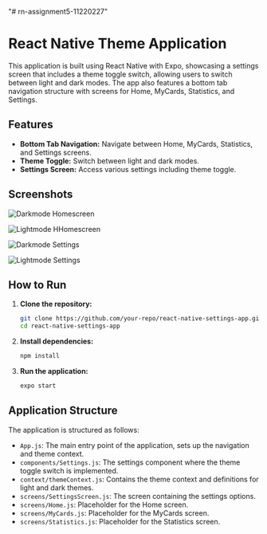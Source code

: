 "# rn-assignment5-11220227" 
# React Native Theme Application

This application is built using React Native with Expo, showcasing a settings screen that includes a theme toggle switch, allowing users to switch between light and dark modes. The app also features a bottom tab navigation structure with screens for Home, MyCards, Statistics, and Settings.

## Features

- **Bottom Tab Navigation:** Navigate between Home, MyCards, Statistics, and Settings screens.
- **Theme Toggle:** Switch between light and dark modes.
- **Settings Screen:** Access various settings including theme toggle.

## Screenshots
![Darkmode Homescreen](<theme/assets/Screenshot_20240625_181125_Expo Go.jpg>) 

![Lightmode HHomescreen](<theme/assets/Screenshot_20240625_181150_Expo Go.jpg>)


![Darkmode Settings](<theme/assets/Screenshot_20240625_181136_Expo Go.jpg>) 

![Lightmode Settings](<theme/assets/Screenshot_20240625_181143_Expo Go.jpg>) 



## How to Run

1. **Clone the repository:**

    ```sh
    git clone https://github.com/your-repo/react-native-settings-app.git
    cd react-native-settings-app
    ```

2. **Install dependencies:**

    ```sh
    npm install
    ```

3. **Run the application:**

    ```sh
    expo start
    ```

## Application Structure

The application is structured as follows:

- `App.js`: The main entry point of the application, sets up the navigation and theme context.
- `components/Settings.js`: The settings component where the theme toggle switch is implemented.
- `context/themeContext.js`: Contains the theme context and definitions for light and dark themes.
- `screens/SettingsScreen.js`: The screen containing the settings options.
- `screens/Home.js`: Placeholder for the Home screen.
- `screens/MyCards.js`: Placeholder for the MyCards screen.
- `screens/Statistics.js`: Placeholder for the Statistics screen.

